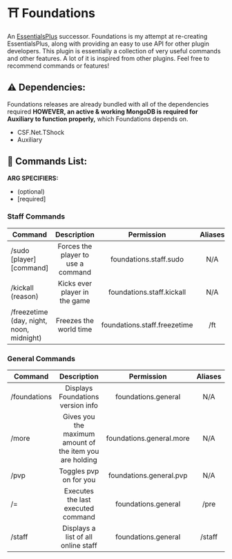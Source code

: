 # ⛩️ Foundations

An [EssentialsPlus](https://github.com/QuiCM/EssentialsPlus) successor. 
Foundations is my attempt at re-creating EssentialsPlus, along with providing an easy to use API for other plugin developers. This plugin is essentially a collection of very useful commands and other features. A lot of it is inspired from other plugins. Feel free to recommend commands or features!

## ⚠️ Dependencies:

Foundations releases are already bundled with all of the dependencies required **HOWEVER, an active & working MongoDB is required for Auxiliary to function properly,** which Foundations depends on.
- CSF.Net.TShock
- Auxiliary

## 📜 Commands List:
**ARG SPECIFIERS:**
- (optional)
- [required]


### Staff Commands

| Command        |Description     |Permission    | Aliases    |
| ------------- |:-------------:| :-----------:| :-----------:|
| /sudo [player] [command]    |Forces the player to use a command | foundations.staff.sudo | N/A |
| /kickall (reason)    |Kicks ever player in the game | foundations.staff.kickall | N/A |
| /freezetime (day, night, noon, midnight) | Freezes the world time | foundations.staff.freezetime | /ft |
 

### General Commands

| Command        |Description     |Permission    | Aliases    |
| ------------- |:-------------:| :-----------:| :-----------:|
| /foundations    |Displays Foundations version info | foundations.general | N/A |
| /more    |Gives you the maximum amount of the item you are holding | foundations.general.more | N/A |
| /pvp | Toggles pvp on for you | foundations.general.pvp | N/A |
| /= | Executes the last executed command | foundations.general | /pre |
| /staff | Displays a list of all online staff | foundations.general | /staff |
